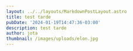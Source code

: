 ```yaml
---
layout: ../../layouts/MarkdownPostLayout.astro
title: test tarde
pubDate: '2024-01-19T14:47:36-03:00'
description: test tarde
author: jota
thumbnail: /images/uploads/elon.jpg
---
```


